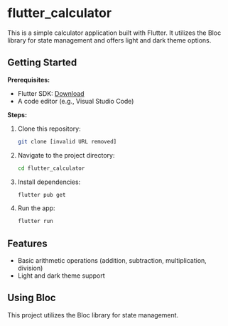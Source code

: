 
# flutter_calculator

This is a simple calculator application built with Flutter. It utilizes the Bloc library for state management and offers light and dark theme options.

## Getting Started

**Prerequisites:**

- Flutter SDK: [Download](https://flutter.dev/get-started/install)
- A code editor (e.g., Visual Studio Code)

**Steps:**

1. Clone this repository:

   ```bash
   git clone [invalid URL removed]
   ```

2. Navigate to the project directory:

   ```bash
   cd flutter_calculator
   ```

3. Install dependencies:

   ```bash
   flutter pub get
   ```

4. Run the app:

   ```bash
   flutter run
   ```

## Features

- Basic arithmetic operations (addition, subtraction, multiplication, division)
- Light and dark theme support

## Using Bloc

This project utilizes the Bloc library for state management. 

